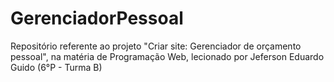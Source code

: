 # GerenciadorPessoal
Repositório referente ao projeto "Criar site: Gerenciador de orçamento pessoal", na matéria de Programação Web, lecionado por Jeferson Eduardo Guido (6°P - Turma B)
